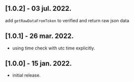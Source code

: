 ## [1.0.2] - 03 jul. 2022.
add ```getRawDataFromToken``` to verified and return raw json data

## [1.0.1] - 26 mar. 2022.
* using time check with utc time explicitly.

## [1.0.0] - 15 jan. 2022.
* initial release.
